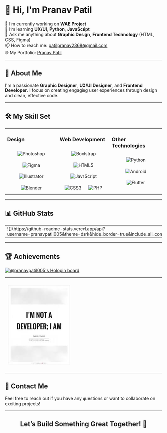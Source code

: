 # 👋 Hi, I'm Pranav Patil

🔭 I’m currently working on **WAE Project**  
🌱 I’m learning **UX/UI**, **Python**, **JavaScript**  
💬 Ask me anything about **Graphic Design**, **Frontend Technology** (HTML, CSS, Figma)  
📫 How to reach me: [patilpranav2368@gmail.com](mailto:patilpranav2368@gmail.com)  
🌐 My Portfolio: [Pranav Patil](https://pranavpatil.me)  

---

## 🌟 About Me

I'm a passionate **Graphic Designer**, **UX/UI Designer**, and **Frontend Developer**. I focus on creating engaging user experiences through design and clean, effective code. 

---

## 🛠️ My Skill Set
<table><tr><td valign="top" width="33%">

### Design
<div align="center">
  <img style="margin: 10px" src="https://profilinator.rishav.dev/skills-assets/photoshop-plain.svg" alt="Photoshop" height="25" />
  <img style="margin: 10px" src="https://profilinator.rishav.dev/skills-assets/figma-icon.svg" alt="Figma" height="25" />
  <img style="margin: 10px" src="https://profilinator.rishav.dev/skills-assets/adobe_illustrator-icon.svg" alt="Illustrator" height="25" />
  <img style="margin: 10px" src="https://profilinator.rishav.dev/skills-assets/blender_community_badge_white.svg" alt="Blender" height="25" />
</div>

</td><td valign="top" width="33%">

### Web Development
<div align="center">
  <img style="margin: 10px" src="https://profilinator.rishav.dev/skills-assets/bootstrap-plain.svg" alt="Bootstrap" height="25" />
  <img style="margin: 10px" src="https://profilinator.rishav.dev/skills-assets/html5-original-wordmark.svg" alt="HTML5" height="25" />
  <img style="margin: 10px" src="https://profilinator.rishav.dev/skills-assets/javascript-original.svg" alt="JavaScript" height="25" />
  <img style="margin: 10px" src="https://profilinator.rishav.dev/skills-assets/css3-original-wordmark.svg" alt="CSS3" height="25" />
  <img style="margin: 10px" src="https://profilinator.rishav.dev/skills-assets/php-original.svg" alt="PHP" height="25" />
</div>

</td><td valign="top" width="33%">

### Other Technologies
<div align="center">
  <img style="margin: 10px" src="https://profilinator.rishav.dev/skills-assets/python-original.svg" alt="Python" height="25" />
  <img style="margin: 10px" src="https://profilinator.rishav.dev/skills-assets/android-original-wordmark.svg" alt="Android" height="25" />
  <img style="margin: 10px" src="https://profilinator.rishav.dev/skills-assets/flutterio-icon.svg" alt="Flutter" height="25" />
</div>

</td></tr></table>

---



## 📊 GitHub Stats
<table><tr><td valign="top" width="50%">
  ![](https://github-readme-stats.vercel.app/api?username=pranavpatil005&theme=dark&hide_border=true&include_all_commits=false&count_private=true)
</td><td valign="top" width="50%">
  ![](https://github-readme-stats.vercel.app/api/top-langs/?username=pranavpatil005&theme=dark&hide_border=true&include_all_commits=false&count_private=true&layout=compact)
</td></tr></table>

---



## 🏆 Achievements
[![@pranavpatil005's Holopin board](https://holopin.me/pranavpatil005)](https://holopin.io/@pranavpatil005)

---

 <img style="margin: 10px" src="download.jpg"/>


---

## 📧 Contact Me
Feel free to reach out if you have any questions or want to collaborate on exciting projects!

---

<h2 align='center'><strong>Let’s Build Something Great Together! 🌟</strong></h2>


<!--START_SECTION:activity-->

<!--END_SECTION:activity-->
